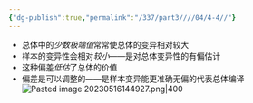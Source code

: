 ```yaml
---
{"dg-publish":true,"permalink":"/337/part3////04/4-4//"}
---
```


- 总体中的*少数极端值*常常使总体的变异相对较大
- 样本的变异性会相对*较小*——是对总体变异性的有偏估计
- 这种偏差*低估*了总体的价值
- 偏差是可以调整的——是样本变异能更准确无偏的代表总体编译
![Pasted image 20230516144927.png|400](/img/user/image/Pasted%20image%2020230516144927.png)
